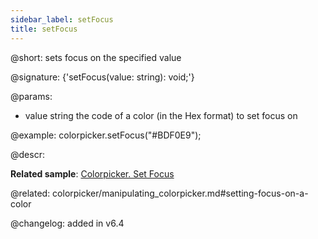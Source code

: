 ```yaml
---
sidebar_label: setFocus
title: setFocus
---          
```


@short: sets focus on the specified value

@signature: {'setFocus(value: string): void;'}

@params:
- value	string      the code of a color (in the Hex format) to set focus on

@example:
colorpicker.setFocus("#BDF0E9");



@descr:

**Related sample**: [Colorpicker. Set Focus](https://snippet.dhtmlx.com/fg13r3uh)

@related: colorpicker/manipulating_colorpicker.md#setting-focus-on-a-color

@changelog:
added in v6.4

